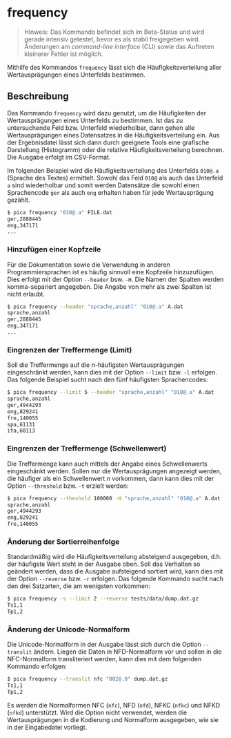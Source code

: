 # frequency

> Hinweis: Das Kommando befindet sich im Beta-Status und wird gerade intensiv getestet, bevor
> es als stabil freigegeben wird. Änderungen am _command-line interface_ (CLI) sowie das
> Auftreten kleinerer Fehler ist möglich.

Mithilfe des Kommandos `frequency` lässt sich die Häufigkeitsverteilung aller Wertausprägungen
eines Unterfelds bestimmen.

## Beschreibung

Das Kommando `frequency` wird dazu genutzt, um die Häufigkeiten der Wertausprägungen eines
Unterfelds zu bestimmen. Ist das zu untersuchende Feld bzw. Unterfeld wiederholbar, dann
gehen alle Wertausprägungen eines Datensatzes in die Häufigkeitsverteilung ein. Aus der
Ergebnisdatei lässt sich dann durch geeignete Tools eine grafische Darstellung (Histogramm)
oder die relative Häufigkeitsverteilung berechnen. Die Ausgabe erfolgt im CSV-Format.

Im folgenden Beispiel wird die Häufigkeitsverteilung des Unterfelds `010@.a` (Sprache des
Textes) ermittelt. Sowohl das Feld `010@` als auch das Unterfeld `a` sind wiederholbar und
somit werden Datensätze die sowohl einen Sprachencode `ger` als auch `eng` erhalten haben
für jede Wertausprägung gezählt.

```bash
$ pica frequency "010@.a" FILE.dat
ger,2888445
eng,347171
...
```

### Hinzufügen einer Kopfzeile

Für die Dokumentation sowie die Verwendung in anderen Programmiersprachen ist es häufig
sinnvoll eine Kopfzeile hinzuzufügen. Dies erfolgt mit der Option `--header` bsw. `-H`.
Die Namen der Spalten werden komma-separiert angegeben. Die Angabe von mehr als zwei
Spalten ist nicht erlaubt.

```bash
$ pica frequency --header "sprache,anzahl" "010@.a" A.dat
sprache,anzahl
ger,2888445
eng,347171
...
```

### Eingrenzen der Treffermenge (Limit)

Soll die Treffermenge auf die _n_-häufigsten Wertausprägungen eingeschränkt werden, kann
dies mit der Option `--limit` bzw. `-l` erfolgen. Das folgende Beispiel sucht nach den
fünf häufigsten Sprachencodes:

```bash
$ pica frequency --limit 5 --header "sprache,anzahl" "010@.a" A.dat
sprache,anzahl
ger,4944293
eng,829241
fre,140055
spa,61131
ita,60113
```

### Eingrenzen der Treffermenge (Schwellenwert)

Die Treffermenge kann auch mittels der Angabe eines Schwellenwerts eingeschänkt werden.
Sollen nur die Wertausprägungen angezeigt werden, die häufiger als ein Schwellenwert _n_
vorkommen, dann kann dies mit der Option `--threshold` bzw. `-t` erzielt werden:

```bash
$ pica frequency --theshold 100000 -H "sprache,anzahl" "010@.a" A.dat
sprache,anzahl
ger,4944293
eng,829241
fre,140055
```

### Änderung der Sortierreihenfolge

Standardmäßig wird die Häufigkeitsverteilung absteigend ausgegeben, d.h. der häufigste
Wert steht in der Ausgabe oben. Soll das Verhalten so geändert werden, dass die Ausgabe
aufsteigend sortiert wird, kann dies mit der Option `--reverse` bzw. `-r` erfolgen. Das
folgende Kommando sucht nach den drei Satzarten, die am wenigsten vorkommen:

```bash
$ pica frequency -s --limit 2 --reverse tests/data/dump.dat.gz
Ts1,1
Tp1,2
```

### Änderung der Unicode-Normalform

Die Unicode-Normalform in der Ausgabe lässt sich durch die Option `--translit` ändern. Liegen
die Daten in NFD-Normalform vor und sollen in die NFC-Normalform transliteriert werden, kann
dies mit dem folgenden Kommando erfolgen:

```bash
$ pica frequency --translit nfc "002@.0" dump.dat.gz
Ts1,1
Tp1,2
```

Es werden die Normalformen NFC (`nfc`), NFD (`nfd`), NFKC (`nfkc`) und NFKD (`nfkd`)
unterstützt. Wird die Option nicht verwendet, werden die Wertausprägungen in die Kodierung und
Normalform ausgegeben, wie sie in der Eingabedatei vorliegt.
